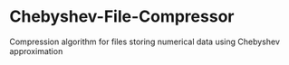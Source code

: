 # Chebyshev-File-Compressor
Compression algorithm for files storing numerical data using Chebyshev approximation
